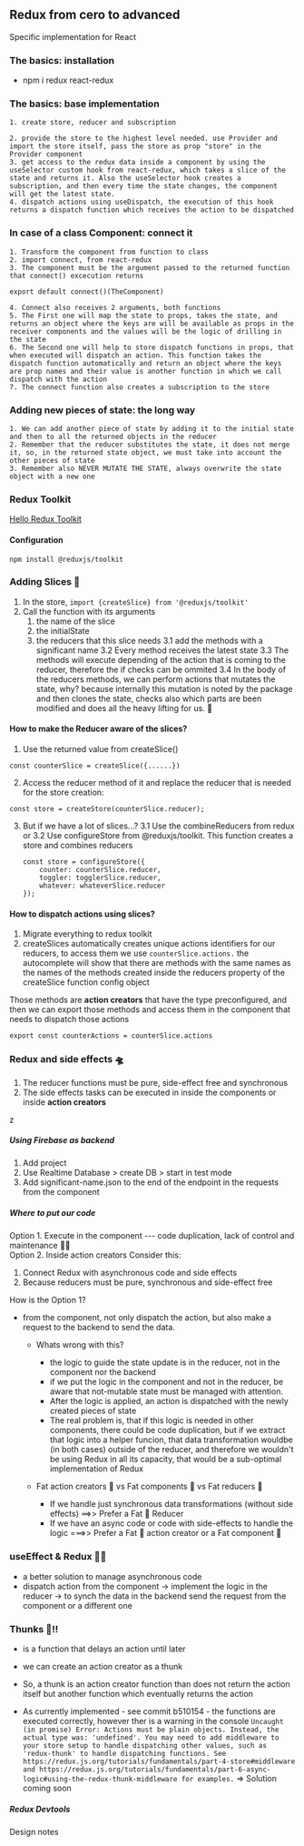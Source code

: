 ## Redux from cero to advanced

Specific implementation for React

### The basics: installation

- npm i redux react-redux

### The basics: base implementation

    1. create store, reducer and subscription

    2. provide the store to the highest level needed. use Provider and import the store itself, pass the store as prop "store" in the Provider component
    3. get access to the redux data inside a component by using the useSelector custom hook from react-redux, which takes a slice of the state and returns it. Also the useSelector hook creates a subscription, and then every time the state changes, the component will get the latest state.
    4. dispatch actions using useDispatch, the execution of this hook returns a dispatch function which receives the action to be dispatched

### In case of a class Component: connect it

    1. Transform the component from function to class
    2. import connect, from react-redux
    3. The component must be the argument passed to the returned function that connect() excecution returns

```
export default connect()(TheComponent)
```

    4. Connect also receives 2 arguments, both functions
    5. The First one will map the state to props, takes the state, and returns an object where the keys are will be available as props in the receiver components and the values will be the logic of drilling in the state
    6. The Second one will help to store dispatch functions in props, that when executed will dispatch an action. This function takes the dispatch function automatically and return an object where the keys are prop names and their value is another function in which we call dispatch with the action
    7. The connect function also creates a subscription to the store

### Adding new pieces of state: the long way

    1. We can add another piece of state by adding it to the initial state and then to all the returned objects in the reducer
    2. Remember that the reducer substitutes the state, it does not merge it, so, in the returned state object, we must take into account the other pieces of state
    3. Remember also NEVER MUTATE THE STATE, always overwrite the state object with a new one

### Redux Toolkit

[Hello Redux Toolkit](https://redux-toolkit.js.org/)

#### Configuration

`npm install @reduxjs/toolkit `

### Adding Slices 🍕

1. In the store, `import {createSlice} from '@reduxjs/toolkit'`
2. Call the function with its arguments
   1. the name of the slice
   2. the initialState
   3. the reducers that this slice needs
      3.1 add the methods with a significant name
      3.2 Every method receives the latest state
      3.3 The methods will execute depending of the action that is coming to the reducer, therefore the if checks can be ommited
      3.4 In the body of the reducers methods, we can perform actions that mutates the state, why? because internally this mutation is noted by the package and then clones the state, checks also which parts are been modified and does all the heavy lifting for us. 🤔

#### How to make the Reducer aware of the slices?

1. Use the returned value from createSlice()

```
const counterSlice = createSlice({......})
```

2. Access the reducer method of it and replace the reducer that is needed for the store creation:

```
const store = createStore(counterSlice.reducer);
```

3. But if we have a lot of slices...?
   3.1 Use the combineReducers from redux or
   3.2 Use configureStore from @reduxjs/toolkit. This function creates a store and combines reducers
   ```
   const store = configureStore({
       counter: counterSlice.reducer,
       toggler: togglerSlice.reducer,
       whatever: whateverSlice.reducer
   });
   ```

#### How to dispatch actions using slices?

1. Migrate everything to redux toolkit
2. createSlices automatically creates unique actions identifiers for our reducers, to access them we use
   `counterSlice.actions.`
   the autocomplete will show that there are methods with the same names as the names of the methods created inside the reducers property of the createSlice function config object

Those methods are <strong>action creators</strong> that have the type preconfigured, and then we can export those methods and access them in the component that needs to dispatch those actions

```
export const counterActions = counterSlice.actions
```

### Redux and side effects 🛸

1. The reducer functions must be pure, side-effect free and synchronous
2. The side effects tasks can be executed in inside the components or inside <strong>action creators</strong>

z

##### Using Firebase as backend

1. Add project
2. Use Realtime Database > create DB > start in test mode
3. Add significant-name.json to the end of the endpoint in the requests from the component

##### Where to put our code

Option 1. Execute in the component --- code duplication, lack of control and maintenance 😵‍💫 <br />
Option 2. Inside action creators
Consider this:

1. Connect Redux with asynchronous code and side effects
2. Because reducers must be pure, synchronous and side-effect free

How is the Option 1?

- from the component, not only dispatch the action, but also make a request to the backend to send the data.

  - Whats wrong with this?

    - the logic to guide the state update is in the reducer, not in the component nor the backend
    - if we put the logic in the component and not in the reducer, be aware that not-mutable state must be managed with attention.
    - After the logic is applied, an action is dispatched with the newly created pieces of state
    - The real problem is, that if this logic is needed in other components, there could be code duplication, but if we extract that logic into a helper funcion, that data transformation wouldbe (in both cases) outside of the reducer, and therefore we wouldn't be using Redux in all its capacity, that would be a sub-optimal implementation of Redux

  - Fat action creators 🥐 vs Fat components 🥓 vs Fat reducers 🍩
    - If we handle just synchronous data transformations (without side effects) ==>> Prefer a Fat 🍩 Reducer
    - If we have an async code or code with side-effects to handle the logic ===>> Prefer a Fat 🥐 action creator or a Fat component 🥓

### useEffect & Redux 🐜💨

- a better solution to manage asynchronous code
- dispatch action from the component -> implement the logic in the reducer -> to synch the data in the backend send the request from the component or a different one

### Thunks 📣‼️

- is a function that delays an action until later
- we can create an action creator as a thunk
- So, a thunk is an action creator function than does not return the action itself but another function which eventually returns the action

- As currently implemented - see commit b510154 - the functions are executed correctly, however ther is a warning in the console `Uncaught (in promise) Error: Actions must be plain objects. Instead, the actual type was: 'undefined'. You may need to add middleware to your store setup to handle dispatching other values, such as 'redux-thunk' to handle dispatching functions. See https://redux.js.org/tutorials/fundamentals/part-4-store#middleware and https://redux.js.org/tutorials/fundamentals/part-6-async-logic#using-the-redux-thunk-middleware for examples.` => Solution coming soon

##### Redux Devtools

Design notes
